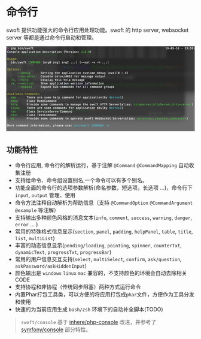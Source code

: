 # 命令行

swoft 提供功能强大的命令行应用处理功能。swoft 的 http server, websocket server 等都是通过命令行启动和管理。

![](../image/console/cli-app.jpg)

## 功能特性

- 命令行应用, 命令行的解析运行，基于注解 `@Command` `@CommandMapping` 自动收集注册
- 支持给命令、命令组设置别名,一个命令可以有多个别名。
- 功能全面的命令行的选项参数解析(命名参数，短选项，长选项 ...)，命令行下 `input`, `output` 管理、使用
- 命令方法注释自动解析为帮助信息（支持 `@CommandOption` `@CommandArgument` `@example` 等注解）
- 支持输出多种颜色风格的消息文本(`info`, `comment`, `success`, `warning`, `danger`, `error` ... )
- 常用的特殊格式信息显示(`section`, `panel`, `padding`, `helpPanel`, `table`, `title`, `list`, `multiList`)
- 丰富的动态信息显示(`pending/loading`, `pointing`, `spinner`, `counterTxt`, `dynamicText`, `progressTxt`, `progressBar`)
- 常用的用户信息交互支持(`select`, `multiSelect`, `confirm`, `ask/question`, `askPassword/askHiddenInput`)
- 颜色输出是 `windows` `linux` `mac` 兼容的，不支持颜色的环境会自动去除相关CODE
- 支持协程和非协程（传统同步阻塞）两种方式运行命令
- 内置Phar打包工具类，可以方便的将应用打包成`phar`文件，方便作为工具分发和使用
- 快速的为当前应用生成 `bash/zsh` 环境下的自动补全脚本(TODO)

> `swoft/console` 基于 [inhere/php-console](https://github.com/inhere/php-console) 改进，并参考了 [symfony/console](https://github.com/symfony/console) 部分特性。